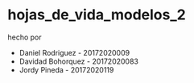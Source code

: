 # hojas_de_vida_modelos_2

hecho por

* Daniel Rodriguez - 20172020009
* Davidad Bohorquez - 20172020083
* Jordy Pineda - 20172020119
